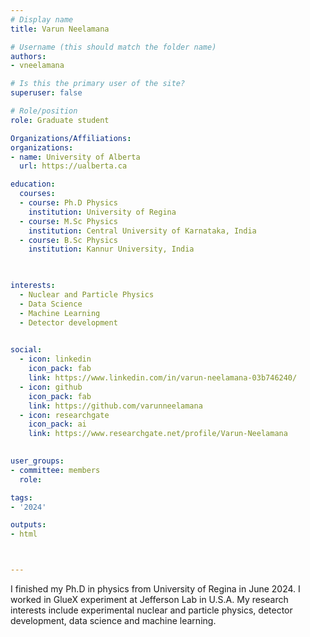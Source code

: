 ```yaml
---
# Display name
title: Varun Neelamana

# Username (this should match the folder name)
authors:
- vneelamana

# Is this the primary user of the site?
superuser: false

# Role/position
role: Graduate student

Organizations/Affiliations:
organizations:
- name: University of Alberta
  url: https://ualberta.ca

education:
  courses:
  - course: Ph.D Physics
    institution: University of Regina
  - course: M.Sc Physics
    institution: Central University of Karnataka, India
  - course: B.Sc Physics
    institution: Kannur University, India
  


interests:
  - Nuclear and Particle Physics
  - Data Science
  - Machine Learning
  - Detector development
  

social:
  - icon: linkedin
    icon_pack: fab
    link: https://www.linkedin.com/in/varun-neelamana-03b746240/
  - icon: github
    icon_pack: fab
    link: https://github.com/varunneelamana
  - icon: researchgate
    icon_pack: ai
    link: https://www.researchgate.net/profile/Varun-Neelamana
   

user_groups:
- committee: members
  role: 

tags:
- '2024'

outputs:
- html



---
```


I finished my Ph.D in physics from University of Regina in June 2024.  I worked in GlueX experiment at Jefferson Lab in U.S.A. My research interests include experimental nuclear and particle physics, detector development, data science and machine learning. 